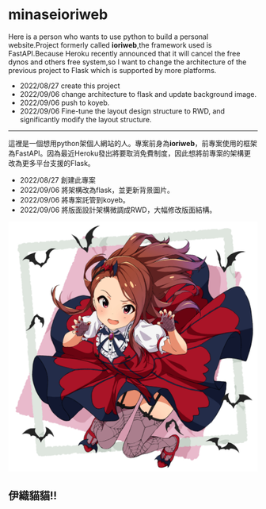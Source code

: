 # minaseioriweb
 
Here is a person who wants to use python to build a personal website.Project formerly called **ioriweb**,the framework used is FastAPI.Because Heroku recently announced that it will cancel the free dynos and others free system,so I want to change the architecture of the previous project to Flask which is supported by more platforms.

* 2022/08/27 create this project
* 2022/09/06 change architecture to flask and update background image.
* 2022/09/06 push to koyeb.
* 2022/09/06 Fine-tune the layout design structure to RWD, and significantly modify the layout structure.

***

這裡是一個想用python架個人網站的人。專案前身為**ioriweb**，前專案使用的框架為FastAPI。因為最近Heroku發出將要取消免費制度，因此想將前專案的架構更改為更多平台支援的Flask。

* 2022/08/27 創建此專案
* 2022/09/06 將架構改為flask，並更新背景圖片。
* 2022/09/06 將專案託管到koyeb。
* 2022/09/06 將版面設計架構微調成RWD，大幅修改版面結構。

![md_image](md_image.png)

## 伊織貓貓!!